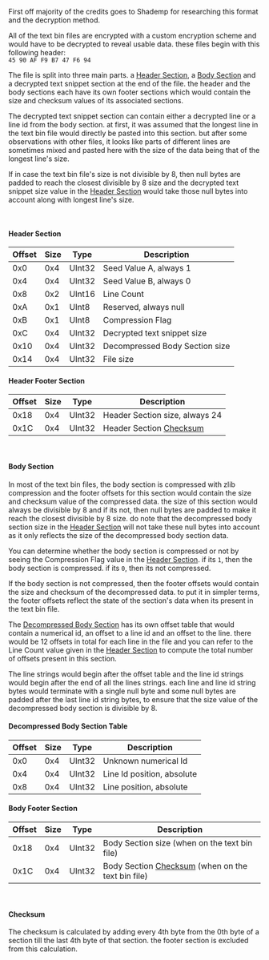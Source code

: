 First off majority of the credits goes to Shademp for researching this format and the decryption method.

All of the text bin files are encrypted with a custom encryption scheme and would have to be decrypted to reveal usable data. these files begin with this following header: 
<br>``45 90 AF F9 B7 47 F6 94``

The file is split into three main parts. a [Header Section](https://github.com/Surihix/DoCTextTool/blob/master/Documentation/DecryptedFileStructure.md#header-section), a [Body Section](https://github.com/Surihix/DoCTextTool/blob/master/Documentation/DecryptedFileStructure.md#body-section) and a decrypted text snippet section at the end of the file. the header and the body sections each have its own footer sections which would contain the size and checksum values of its associated sections. 

The decrypted text snippet section can contain either a decrypted line or a line id from the body section. at first, it was assumed that the longest line in the text bin file would directly be pasted into this section. but after some observations with other files, it looks like parts of different lines are sometimes mixed and pasted here with the size of the data being that of the longest line's size. 

If in case the text bin file's size is not divisible by 8, then null bytes are padded to reach the closest divisible by 8 size and the decrypted text snippet size value in the [Header Section](https://github.com/Surihix/DoCTextTool/blob/master/Documentation/DecryptedFileStructure.md#header-section) would take those null bytes into account along with longest line's size.

<br>

#### Header Section
| Offset | Size | Type | Description |
| --- | --- | --- | --- |
| 0x0 | 0x4 | UInt32 | Seed Value A, always 1 |
| 0x4 | 0x4 | UInt32 | Seed Value B, always 0 |
| 0x8 | 0x2 | UInt16 | Line Count |
| 0xA | 0x1 | UInt8 | Reserved, always null |
| 0xB | 0x1 | UInt8 | Compression Flag |
| 0xC | 0x4 | UInt32 | Decrypted text snippet size |
| 0x10 | 0x4 | UInt32 | Decompressed Body Section size |
| 0x14 | 0x4 | UInt32 | File size |

#### Header Footer Section
| Offset | Size | Type | Description |
| --- | --- | --- | --- |
| 0x18 | 0x4 | UInt32 | Header Section size, always 24 |
| 0x1C | 0x4 | UInt32 | Header Section [Checksum](https://github.com/Surihix/DoCTextTool/blob/master/Documentation/DecryptedFileStructure.md#checksum) |

<br>


#### Body Section
In most of the text bin files, the body section is compressed with zlib compression and the footer offsets for this section would contain the size and checksum value of the compressed data. the size of this section would always be divisible by 8 and if its not, then null bytes are padded to make it reach the closest divisible by 8 size. do note that the decompressed body section size in the [Header Section](https://github.com/Surihix/DoCTextTool/blob/master/Documentation/DecryptedFileStructure.md#header-section) will not take these null bytes into account as it only reflects the size of the decompressed body section data.

You can determine whether the body section is compressed or not by seeing the Compression Flag value in the [Header Section](https://github.com/Surihix/DoCTextTool/blob/master/Documentation/DecryptedFileStructure.md#header-section). if its `1`, then the body section is compressed. if its `0`, then its not compressed. 

If the body section is not compressed, then the footer offsets would contain the size and checksum of the decompressed data. to put it in simpler terms, the footer offsets reflect the state of the section's data when its present in the text bin file. 

The [Decompressed Body Section](https://github.com/Surihix/DoCTextTool/blob/master/Documentation/DecryptedFileStructure.md#decompressed-body-section) has its own offset table that would contain a numerical id, an offset to a line id and an offset to the line. there would be 12 offsets in total for each line in the file and you can refer to the Line Count value given in the [Header Section](https://github.com/Surihix/DoCTextTool/blob/master/Documentation/DecryptedFileStructure.md#header-section) to compute the total number of offsets present in this section. 

The line strings would begin after the offset table and the line id strings would begin after the end of all the lines strings. each line and line id string bytes would terminate with a single null byte and some null bytes are padded after the last line id string bytes, to ensure that the size value of the decompressed body section is divisible by 8.

#### Decompressed Body Section Table
| Offset | Size | Type | Description |
| --- | --- | --- | --- |
| 0x0 | 0x4 | UInt32 | Unknown numerical Id |
| 0x4 | 0x4 | UInt32 | Line Id position, absolute |
| 0x8 | 0x4 | UInt32 | Line position, absolute |


#### Body Footer Section
| Offset | Size | Type | Description |
| --- | --- | --- | --- |
| 0x18 | 0x4 | UInt32 | Body Section size (when on the text bin file) |
| 0x1C | 0x4 | UInt32 | Body Section [Checksum](https://github.com/Surihix/DoCTextTool/blob/master/Documentation/DecryptedFileStructure.md#checksum) (when on the text bin file) |

<br>

#### Checksum
The checksum is calculated by adding every 4th byte from the 0th byte of a section till the last 4th byte of that section. the footer section is excluded from this calculation.

